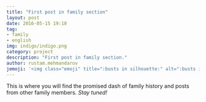 ```yaml
---
title: "First post in family section"
layout: post
date: 2016-05-15 19:10
tag: 
- family
- english
img: indigo/indigo.png
category: project
description: "First post in family section."
author: rustam.mehmandarov
jemoji: '<img class="emoji" title=":busts in silhouette:" alt=":busts in silhouette:" src="https://assets.github.com/images/icons/emoji/unicode/1f465.png" height="20" width="20" align="absmiddle">'
---
```


This is where you will find the promised dash of family history and posts from other family members. _Stay tuned!_